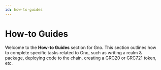 ```yaml
---
id: how-to-guides
---
```


# How-to Guides

Welcome to the **How-to Guides** section for Gno. This section outlines how to
complete specific tasks related to Gno, such as writing a realm & package, deploying
code to the chain, creating a GRC20 or GRC721 token, etc.
